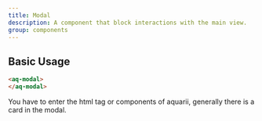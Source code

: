 ```yaml
---
title: Modal
description: A component that block interactions with the main view.
group: components
---
```


## Basic Usage

<example-modal></example-modal>

```html
<aq-modal>
</aq-modal>
```

You have to enter the html tag or components of aquarii, generally there is a card in the modal.